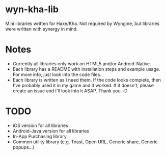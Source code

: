 # wyn-kha-lib
Mini libraries written for Haxe/Kha. Not required by Wyngine, but libraries were written with synergy in mind.

# Notes

- Currently all libraries only work on HTML5 and/or Android-Native.
- Each library has a README with installation steps and example usage. For more info, just look into the code files.
- Each library is written as I need them. If the code looks complete, then I've probably used it in my game and it worked. If it doesn't, please create an issue and I'll look into it ASAP. Thank you. :D

# TODO

- iOS version for all libraries
- Android-Java version for all libraries
- In-App Purchasing library
- Common utility library (e.g. Toast, Open URL, Generic share, Generic popups...)
